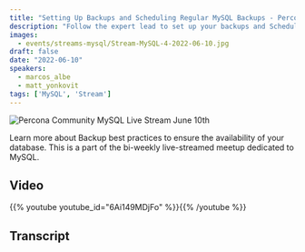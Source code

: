 ```yaml
---
title: "Setting Up Backups and Scheduling Regular MySQL Backups - Percona Community MySQL Live Stream & Chat - June 10th"
description: "Follow the expert lead to set up your backups and Scheduling Regular MySQL Backups in this Percona Community Live Stream of Friday, June 10th"
images:
  - events/streams-mysql/Stream-MySQL-4-2022-06-10.jpg
draft: false
date: "2022-06-10"
speakers:
  - marcos_albe
  - matt_yonkovit
tags: ['MySQL', 'Stream']
---
```

![Percona Community MySQL Live Stream June 10th](events/streams-mysql/Stream-MySQL-4-2022-06-10.jpg)

Learn more about Backup best practices to ensure the availability of your database. This is a part of the bi-weekly live-streamed meetup dedicated to MySQL.


## Video

{{% youtube youtube_id="6Ai149MDjFo" %}}{{% /youtube %}}

## Transcript



